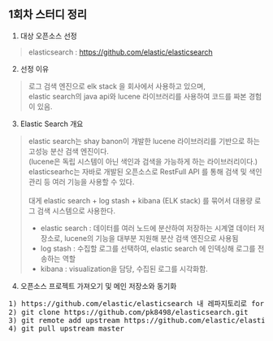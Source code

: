 1회차 스터디 정리
--------------

1. 대상 오픈소스 선정
> elasticsearch : https://github.com/elastic/elasticsearch


2. 선정 이유

> 로그 검색 엔진으로 elk stack 을 회사에서 사용하고 있으며,<br/>
elastic search의 java api와 lucene 라이브러리를 사용하여 코드를 짜본 경험이 있음.

3. Elastic Search 개요
> elastic search는 shay banon이 개발한 lucene 라이브러리를 기반으로 하는 고성능 분산 검색 엔진이다.<br />
(lucene은 독립 시스템이 아닌 색인과 검색을 가능하게 하는 라이브러리이다.) <br />
elasticsearhc는 자바로 개발된 오픈소스로 RestFull API 를 통해 검색 및 색인 관리 등 여러 기능을 사용할 수 있다. <br /> <br />
대게 elastic search + log stash + kibana (ELK stack) 를 묶어서 대용량 로그 검색 시스템으로 사용한다. <br />
> * elastic search : 데이터를 여러 노드에 분산하여 저장하는 시계열 데이터 저장소로, lucene의 기능을 대부분 지원해 분산 검색 엔진으로 사용됨 <br />
> * log stash : 수집할 로그를 선택하여, elastic search 에 인덱싱해 로그를 전송하는 역할 <br />
> * kibana : visualization을 담당, 수집된 로그를 시각화함.<br />

4. 오픈소스 프로젝트 가져오기 및 메인 저장소와 동기화

<pre>
1) https://github.com/elastic/elasticsearch 내 레파지토리로 fork 함
2) git clone https://github.com/pk8498/elasticsearch.git
3) git remote add upstream https://github.com/elastic/elasticsearch
4) git pull upstream master
</pre>
